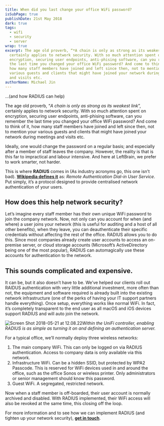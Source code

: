 ```yaml
---
title: When did you last change your office WiFi password?
isSubPage: true
publishDate: 21st May 2018
dark: true
tags:
  - wifi
  - security
  - server
wrap: true
excerpt: The age old proverb, “*A chain is only as strong as its weakest link*”,
  certainly applies to network security. With so much attention spent on
  encryption, securing user endpoints, anti-phising software, can you remember
  the last time you changed your office WiFi password? And come to think of it,
  how many staff members have joined and left since then, not to mention your
  various guests and clients that might have joined your network during meetings
  and visits etc.
authorName: Michael Jin
---
```


…(and how RADIUS can help)

The age old proverb, “*A chain is only as strong as its weakest link*”, certainly applies to network security. With so much attention spent on encryption, securing user endpoints, anti-phising software, can you remember the last time you changed your office WiFi password? And come to think of it, how many staff members have joined and left since then, not to mention your various guests and clients that might have joined your network during meetings and visits etc.

Ideally, one would change the password on a regular basis; and especially after a member of staff leaves the company. However, the reality is that is this far to impractical and labour intensive. And here at LeftBrain, we prefer to work smarter, not harder.

This is where **RADIUS** comes in (As industry acronyms go, this one isn’t bad). **[Wikipedia defines it](https://en.wikipedia.org/wiki/RADIUS)** as: *Remote Authentication Dial-in User Service*. Put simply, it’s a protocol designed to provide centralised network authentication of your users.

## How does this help network security?

Let’s imagine every staff member has their own unique WiFi password to join the company network. Now, not only can you account for when (and where) a user joins your network (this is useful for auditing and a host of all other benefits), when they leave, you can deauthenticate their specific credentials without affecting the rest of the office. RADIUS allows you to do this. Since most companies already create user accounts to access an on-premise server, or cloud storage accounts (Microsoft’s ActiveDirectory being one of the most popular), RADIUS can automagically use these accounts for authentication to the network.

## This sounds complicated and expensive.

It can be, but it also doesn’t have to be. We’ve helped our clients roll out RAIDUS authentication with very little additional investment, more often than not, the equipment and software required is already built into the existing network infrastructure (one of the perks of having your IT support partners handle everything). Once setup, everything works like normal WiFi. In fact, it’s completely transparent to the end user as all macOS and iOS devices support RADIUS and will auto join the network.

![Screen Shot 2018-05-21 at 12.08.22](https://leftbrain.it/assets/Screen%20Shot%202018-05-21%20at%2012.08.22.png)*Within the UniFi controller, enabling RADIUS is as simple as turning it on and defining an authentication server.*

For a typical office, we’ll normally deploy three wireless networks:

1. The main company WiFi. This can only be logged on via RADIUS authentication. Access to company data is only available via this network.
2. Infrastructure WiFi. Can be a hidden SSID, but protected by WPA2 Passcode. This is reserved for WiFi devices used in and around the office, such as the office Sonos or wireless printer. Only administrators or senior management should know this password.
3. Guest WiFi. A segregated, restricted network.

Now when a staff member is off-boarded, their user account is normally archived and disabled. With RADIUS implemented, their WiFi access will also be revoked at the same time, this closing off the loop.

For more information and to see how we can implement RADIUS (and tighten up your network security), **[get in touch](http://leftbrain.it/get-in-touch/)**.